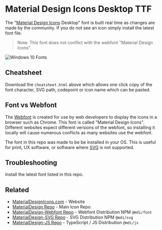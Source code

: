 # Material Design Icons Desktop TTF

The "[Material Design Icons](https://MaterialDesignIcons.com) Desktop" font is built real time as changes are made by the community. If you do not see an icon simply install the latest font file.

> Note: This font does not conflict with the webfont "Material Design Icons".

![Windows 10 Fonts](https://i.imgur.com/WjjRGWj.png)

## Cheatsheet

Download the `cheatsheet.html` above which allows one click copy of the font character, SVG path, codepoint or icon name which can be pasted.

## Font vs Webfont

The [Webfont](https://github.com/Templarian/MaterialDesign-Webfont) is created for use by web developers to display the icons in a browser such as Chrome. This font is called "Material Design Icons". Different websites expect different versions of the webfont, so installing it locally will cause numerous conflicts as many websites use the webfont.

The font in this repo was made to be be installed in your OS. This is useful for print, UX software, or software where [SVG](https://github.com/Templarian/MaterialDesign) is not supported.

## Troubleshooting

Install the latest font listed in this repo.

## Related

- [MaterialDesignIcons.com](https://materialdesignicons.com/) - Website
- [MaterialDesign Repo](https://github.com/Templarian/MaterialDesign/) - Main Icon Repo
- [MaterialDesign-Webfont Repo](https://github.com/Templarian/MaterialDesign-Webfont) - Webfont Distribution NPM `@mdi/font`
- [MaterialDesign-SVG Repo](https://github.com/Templarian/MaterialDesign-SVG) - SVG Distribution NPM `@mdi/svg`
- [MaterialDesign-JS Repo](https://github.com/Templarian/MaterialDesign-JS) - TypeScript / JS Distribution `@mdi/js`
